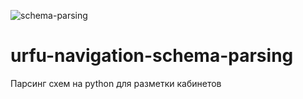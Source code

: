 ![schema-parsing](https://github.com/quorus-environment/urfu-navigation-schema-parsing/actions/workflows/main.yml/badge.svg)

# urfu-navigation-schema-parsing

Парсинг схем на python для разметки кабинетов
